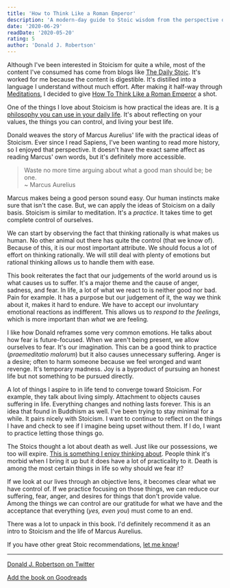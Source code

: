 ```yaml
---
title: 'How to Think Like a Roman Emperor'
description: 'A modern-day guide to Stoic wisdom from the perspective of Marcus Aurelius.'
date: '2020-06-29'
readDate: '2020-05-20'
rating: 5
author: 'Donald J. Robertson'
---
```


Although I've been interested in Stoicism for quite a while, most of the content I've consumed has come from blogs like [The Daily Stoic](https://dailystoic.com/). It's worked for me because the content is digestible. It's distilled into a language I understand without much effort. After making it half-way through [Meditations](https://www.goodreads.com/book/show/30659.Meditations), I decided to give [How To Think Like a Roman Emperor](https://www.goodreads.com/book/show/39863499-how-to-think-like-a-roman-emperor) a shot.

One of the things I love about Stoicism is how practical the ideas are. It is [a philosophy you can use in your daily life](https://ryanholiday.net/stoicism-a-practical-philosophy-you-can-actually-use/). It's about reflecting on your values, the things you can control, and living your best life.

Donald weaves the story of Marcus Aurelius' life with the practical ideas of Stoicism. Ever since I read Sapiens, I've been wanting to read more history, so I enjoyed that perspective. It doesn't have the exact same affect as reading Marcus' own words, but it's definitely more accessible.

> Waste no more time arguing about what a good man should be; be one. </br> ~ Marcus Aurelius

Marcus makes being a good person sound easy. Our human instincts make sure that isn't the case. But, we can apply the ideas of Stoicism on a daily basis. Stoicism is similar to meditation. It's a _practice_. It takes time to get complete control of ourselves.

We can start by observing the fact that thinking rationally is what makes us human. No other animal out there has quite the control (that we know of). Because of this, it is our most important attribute. We should focus a lot of effort on thinking rationally. We will still deal with plenty of emotions but rational thinking allows us to handle them with ease.

This book reiterates the fact that our judgements of the world around us is what causes us to suffer. It's a major theme and the cause of anger, sadness, and fear. In life, a lot of what we react to is neither good nor bad. Pain for example. It has a purpose but our judgement of it, the way we think about it, makes it hard to endure. We have to accept our involuntary emotional reactions as indifferent. This allows us to _respond to the feelings_, which is more important than _what_ we are feeling.

I like how Donald reframes some very common emotions. He talks about how fear is future-focused. When we aren't being present, we allow ourselves to fear. It's our imagination. This can be a good think to practice (_praemeditatio malorum_) but it also causes unnecessary suffering. Anger is a desire; often to harm someone because we feel wronged and want revenge.  It's temporary madness. Joy is a byproduct of pursuing an honest life but not something to be pursued directly.

A lot of things I aspire to in life tend to converge toward Stoicism. For example, they talk about living simply. Attachment to objects causes suffering in life. Everything changes and nothing lasts forever. This is an idea that found in Buddhism as well. I've been trying to stay minimal for a while. It pairs nicely with Stoicism. I want to continue to reflect on the things I have and check to see if I imagine being upset without them. If I do, I want to practice letting those things go.

The Stoics thought a lot about death as well. Just like our possessions, we too will expire. [This is something I enjoy thinking about](/life). People think it's morbid when I bring it up but it does have a lot of practicality to it. Death is among the most certain things in life so why should we fear it?

If we look at our lives through an objective lens, it becomes clear what we have control of. If we practice focusing on those things, we can reduce our suffering, fear, anger, and desires for things that don't provide value. Among the things we can control are our gratitude for what we have and the acceptance that everything (_yes, even you_) must come to an end.

There was a lot to unpack in this book. I'd definitely recommend it as an intro to Stoicism and the life of Marcus Aurelius.

If you have other great Stoic recommendations, <a href="mailto:anthony@amorrissound.com">let me know</a>!

---

<footer>

[Donald J. Robertson on Twitter](https://twitter.com/DonJRobertson)

[Add the book on Goodreads](https://www.goodreads.com/book/show/39863499-how-to-think-like-a-roman-emperor)

</footer>
